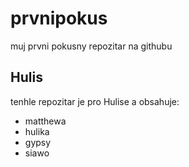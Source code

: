 # prvnipokus
muj prvni pokusny repozitar na githubu
## Hulis
tenhle repozitar je pro Hulise a obsahuje:
- matthewa
- hulika
- gypsy
- siawo
